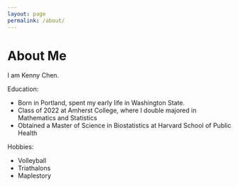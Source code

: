 ```yaml
---
layout: page
permalink: /about/
---
```


# About Me

I am Kenny Chen. 

Education: 
* Born in Portland, spent my early life in Washington State.
* Class of 2022 at Amherst College, where I double majored in Mathematics and Statistics
* Obtained a Master of Science in Biostatistics at Harvard School of Public Health

Hobbies:
* Volleyball
* Triathalons
* Maplestory

